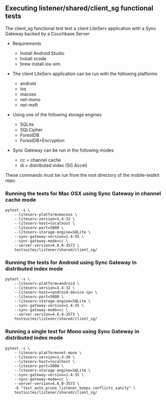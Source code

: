 ## Executing listener/shared/client_sg functional tests

The client_sg functional test test a client LiteServ application with a Sync Gateway backed by a Couchbase Server
- Requirements
    - Install Android Studio
    - Install xcode
    - brew install ios-sim
    
- The client LiteServ application can be run with the following platforms
    - android
    - ios
    - macosx
    - net-mono
    - net-msft

- Using one of the following storage engines
    - SQLite
    - SQLCipher
    - ForestDB
    - ForestDB+Encryption

- Sync Gateway can be run in the following modes
    - cc = channel cache
    - di = distributed index (SG Accel)

These commands must be run from the root directory of the mobile-testkit repo.

### Running the tests for Mac OSX using Sync Gateway in channel cache mode

```
pytest -s \
    --liteserv-platform=macosx \
    --liteserv-version=1.4-32 \
    --liteserv-host=localhost \
    --liteserv-port=5000 \
    --liteserv-storage-engine=SQLite \
    --sync-gateway-version=1.4-55 \
    --sync-gateway-mode=cc \ 
    --server-version=4.6.0-3573 \
    testsuites/listener/shared/client_sg/
```

### Running the tests for Android using Sync Gateway in distributed index mode

```
pytest -s \
    --liteserv-platform=android \
    --liteserv-version=1.4-32 \
    --liteserv-host=<android-device-ip> \
    --liteserv-port=5000 \
    --liteserv-storage-engine=SQLite \
    --sync-gateway-version=1.4-55 \
    --sync-gateway-mode=cc \ 
    --server-version=4.6.0-3573 \
    testsuites/listener/shared/client_sg/
```

### Running a single test for Mono using Sync Gateway in distributed index mode

```
pytest -s \
    --liteserv-platform=net-mono \
    --liteserv-version=1.4-30 \
    --liteserv-host=localhost \
    --liteserv-port=5000 \
    --liteserv-storage-engine=SQLite \
    --sync-gateway-version=1.4-55 \
    --sync-gateway-mode=cc \ 
    --server-version=4.6.0-3573 \
    -k "test_auto_prune_listener_keeps_conflicts_sanity" \
    testsuites/listener/shared/client_sg/
```